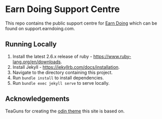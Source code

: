 # Earn Doing Support Centre
This repo contains the public support centre for [Earn Doing](https://www.earndoing.com) which can be found on support.earndoing.com.

## Running Locally
1. Install the latest 2.6.x release of ruby - https://www.ruby-lang.org/en/downloads.
2. Install Jekyll - https://jekyllrb.com/docs/installation.
3. Navigate to the directory containing this project.
4. Run ```bundle install``` to install dependencies.
5. Run ``` bundle exec jekyll serve ``` to serve locally.

## Acknowledgements

TeaGuns for creating the [odin theme](https://github.com/TeaGuns/odin) this site is based on.